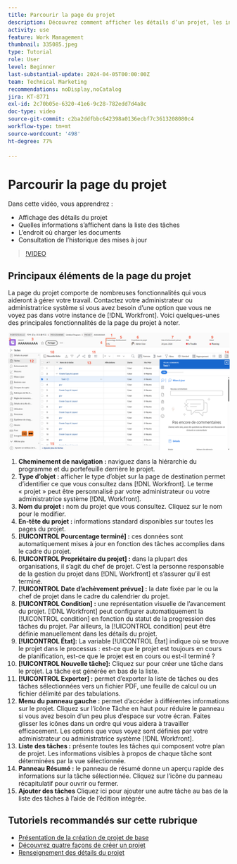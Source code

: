 ```yaml
---
title: Parcourir la page du projet
description: Découvrez comment afficher les détails d’un projet, les informations qui apparaissent dans la liste des tâches, l’endroit où charger des documents et la façon de consulter l’historique des mises à jour dans  [!DNL  Workfront].
activity: use
feature: Work Management
thumbnail: 335085.jpeg
type: Tutorial
role: User
level: Beginner
last-substantial-update: 2024-04-05T00:00:00Z
team: Technical Marketing
recommendations: noDisplay,noCatalog
jira: KT-8771
exl-id: 2c70b05e-6320-41e6-9c28-782edd7d4a8c
doc-type: video
source-git-commit: c2ba2ddfbbc642398a0136ecbf7c3613208080c4
workflow-type: tm+mt
source-wordcount: '498'
ht-degree: 77%

---
```


# Parcourir la page du projet

Dans cette vidéo, vous apprendrez :

* Affichage des détails du projet
* Quelles informations s’affichent dans la liste des tâches
* L’endroit où charger les documents
* Consultation de l’historique des mises à jour

>[!VIDEO](https://video.tv.adobe.com/v/335085/?quality=12&learn=on)

## Principaux éléments de la page du projet

La page du projet comporte de nombreuses fonctionnalités qui vous aideront à gérer votre travail. Contactez votre administrateur ou administratrice système si vous avez besoin d’une option que vous ne voyez pas dans votre instance de [!DNL Workfront]. Voici quelques-unes des principales fonctionnalités de la page du projet à noter.

![Copie d’écran de la page du projet](assets/project-page-graphic-for-planner-v2.png)

1. **Cheminement de navigation :** naviguez dans la hiérarchie du programme et du portefeuille derrière le projet.
2. **Type d’objet :** afficher le type d’objet sur la page de destination permet d’identifier ce que vous consultez dans [!DNL Workfront]. Le terme « projet » peut être personnalisé par votre administrateur ou votre administratrice système [!DNL Workfront].
3. **Nom du projet :** nom du projet que vous consultez. Cliquez sur le nom pour le modifier.
4. **En-tête du projet :** informations standard disponibles sur toutes les pages du projet.
5. **[!UICONTROL Pourcentage terminé] :** ces données sont automatiquement mises à jour en fonction des tâches accomplies dans le cadre du projet.
6. **[!UICONTROL Propriétaire du projet] :** dans la plupart des organisations, il s’agit du chef de projet. C’est la personne responsable de la gestion du projet dans [!DNL Workfront] et s’assurer qu’il est terminé.
7. **[!UICONTROL Date d’achèvement prévue] :** la date fixée par le ou la chef de projet dans le cadre du calendrier du projet.
8. **[!UICONTROL Condition] :** une représentation visuelle de l’avancement du projet. [!DNL Workfront] peut configurer automatiquement la [!UICONTROL condition] en fonction du statut de la progression des tâches du projet. Par ailleurs, la [!UICONTROL condition] peut être définie manuellement dans les détails du projet.
9. **[!UICONTROL État]:** La variable [!UICONTROL État] indique où se trouve le projet dans le processus : est-ce que le projet est toujours en cours de planification, est-ce que le projet est en cours ou est-il terminé ?
10. **[!UICONTROL Nouvelle tâche]:** Cliquez sur pour créer une tâche dans le projet. La tâche est générée en bas de la liste.
11. **[!UICONTROL Exporter] :** permet d’exporter la liste de tâches ou des tâches sélectionnées vers un fichier PDF, une feuille de calcul ou un fichier délimité par des tabulations.
12. **Menu du panneau gauche :** permet d’accéder à différentes informations sur le projet. Cliquez sur l’icône Tâche en haut pour réduire le panneau si vous avez besoin d’un peu plus d’espace sur votre écran. Faites glisser les icônes dans un ordre qui vous aidera à travailler efficacement. Les options que vous voyez sont définies par votre administrateur ou administratrice système [!DNL Workfront].
13. **Liste des tâches :** présente toutes les tâches qui composent votre plan de projet. Les informations visibles à propos de chaque tâche sont déterminées par la vue sélectionnée.
14. **Panneau Résumé :** le panneau de résumé donne un aperçu rapide des informations sur la tâche sélectionnée. Cliquez sur l’icône du panneau récapitulatif pour ouvrir ou fermer.
15. **Ajouter des tâches** Cliquez ici pour ajouter une autre tâche au bas de la liste des tâches à l’aide de l’édition intégrée.

## Tutoriels recommandés sur cette rubrique

* [Présentation de la création de projet de base](https://experienceleague.adobe.com/en/docs/workfront-learn/tutorials-workfront/manage-work/projects/understand-basic-project-creation)
* [Découvrez quatre façons de créer un projet](https://experienceleague.adobe.com/en/docs/workfront-learn/tutorials-workfront/manage-work/projects/understand-other-ways-to-create-projects)
* [Renseignement des détails du projet](https://experienceleague.adobe.com/en/docs/workfront-learn/tutorials-workfront/manage-work/projects/fill-in-the-project-details)

